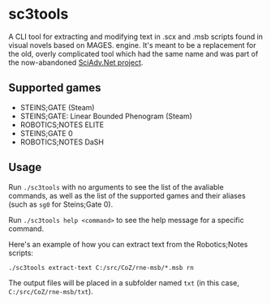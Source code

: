# sc3tools

A CLI tool for extracting and modifying text in .scx and .msb scripts found in visual novels based on MAGES. engine. It's meant to be a replacement for the old, overly complicated tool which had the same name and was part of the now-abandoned [SciAdv.Net project](https://github.com/CommitteeOfZero/SciAdv.Net).

## Supported games
- STEINS;GATE (Steam)
- STEINS;GATE: Linear Bounded Phenogram (Steam)
- ROBOTICS;NOTES ELITE
- STEINS;GATE 0
- ROBOTICS;NOTES DaSH

## Usage
Run ``./sc3tools`` with no arguments to see the list of the avaliable commands, as well as the list of the supported games and their aliases (such as ``sg0`` for Steins;Gate 0).

Run ``./sc3tools help <command>`` to see the help message for a specific command.

Here's an example of how you can extract text from the Robotics;Notes scripts:

``./sc3tools extract-text C:/src/CoZ/rne-msb/*.msb rn``

The output files will be placed in a subfolder named ``txt`` (in this case, ``C:/src/CoZ/rne-msb/txt``).
